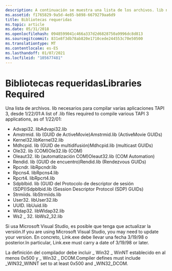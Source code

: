 ```yaml
---
description: A continuación se muestra una lista de los archivos. lib necesarios para compilar varias aplicaciones TAPI 3, desde 1/22/01.
ms.assetid: f1765829-9a5d-4e85-b898-6679279aa6d9
title: Bibliotecas requeridas
ms.topic: article
ms.date: 05/31/2018
ms.openlocfilehash: 0948599041c466a337d2d6828750a9996dc8d813
ms.sourcegitcommit: 831e8f3db78ab820e1710cede244553c70e50500
ms.translationtype: MT
ms.contentlocale: es-ES
ms.lasthandoff: 01/07/2021
ms.locfileid: "105677481"
---
```

# <a name="libraries-required"></a><span data-ttu-id="34878-103">Bibliotecas requeridas</span><span class="sxs-lookup"><span data-stu-id="34878-103">Libraries Required</span></span>

<span data-ttu-id="34878-104">Una lista de archivos. lib necesarios para compilar varias aplicaciones TAPI 3, desde 1/22/01:</span><span class="sxs-lookup"><span data-stu-id="34878-104">A list of .lib files required to compile various TAPI 3 applications, as of 1/22/01:</span></span>

-   <span data-ttu-id="34878-105">Advapi32. lib</span><span class="sxs-lookup"><span data-stu-id="34878-105">Advapi32.lib</span></span>
-   <span data-ttu-id="34878-106">Amstrmid. lib (GUID de ActiveMovie)</span><span class="sxs-lookup"><span data-stu-id="34878-106">Amstrmid.lib (ActiveMovie GUIDs)</span></span>
-   <span data-ttu-id="34878-107">Kernel32.lib</span><span class="sxs-lookup"><span data-stu-id="34878-107">Kernel32.lib</span></span>
-   <span data-ttu-id="34878-108">Mdhcpid. lib (GUID de multidifusión)</span><span class="sxs-lookup"><span data-stu-id="34878-108">Mdhcpid.lib (multicast GUIDs)</span></span>
-   <span data-ttu-id="34878-109">Ole32. lib (COM)</span><span class="sxs-lookup"><span data-stu-id="34878-109">Ole32.lib (COM)</span></span>
-   <span data-ttu-id="34878-110">Oleaut32. lib (automatización COM)</span><span class="sxs-lookup"><span data-stu-id="34878-110">Oleaut32.lib (COM Automation)</span></span>
-   <span data-ttu-id="34878-111">Rendid. lib (GUID de encuentro)</span><span class="sxs-lookup"><span data-stu-id="34878-111">Rendid.lib (Rendezvous GUIDs)</span></span>
-   <span data-ttu-id="34878-112">Rpcndr. lib</span><span class="sxs-lookup"><span data-stu-id="34878-112">Rpcndr.lib</span></span>
-   <span data-ttu-id="34878-113">Rpcns4. lib</span><span class="sxs-lookup"><span data-stu-id="34878-113">Rpcns4.lib</span></span>
-   <span data-ttu-id="34878-114">Rpcrt4. lib</span><span class="sxs-lookup"><span data-stu-id="34878-114">Rpcrt4.lib</span></span>
-   <span data-ttu-id="34878-115">Sdpblbid. lib (GUID del Protocolo de descriptor de sesión (SDP))</span><span class="sxs-lookup"><span data-stu-id="34878-115">Sdpblbid.lib (Session Descriptor Protocol (SDP) GUIDs)</span></span>
-   <span data-ttu-id="34878-116">Strmiids. lib</span><span class="sxs-lookup"><span data-stu-id="34878-116">Strmiids.lib</span></span>
-   <span data-ttu-id="34878-117">User32. lib</span><span class="sxs-lookup"><span data-stu-id="34878-117">User32.lib</span></span>
-   <span data-ttu-id="34878-118">UUID. lib</span><span class="sxs-lookup"><span data-stu-id="34878-118">Uuid.lib</span></span>
-   <span data-ttu-id="34878-119">Wldap32. lib</span><span class="sxs-lookup"><span data-stu-id="34878-119">Wldap32.lib</span></span>
-   <span data-ttu-id="34878-120">Ws2 \_ 32. lib</span><span class="sxs-lookup"><span data-stu-id="34878-120">Ws2\_32.lib</span></span>

<span data-ttu-id="34878-121">Si usa Microsoft Visual Studio, es posible que tenga que actualizar la versión.</span><span class="sxs-lookup"><span data-stu-id="34878-121">If you are using Microsoft Visual Studio, you may need to update your version.</span></span> <span data-ttu-id="34878-122">En concreto, Link.exe debe llevar una fecha 3/19/98 o posterior.</span><span class="sxs-lookup"><span data-stu-id="34878-122">In particular, Link.exe must carry a date of 3/19/98 or later.</span></span>

<span data-ttu-id="34878-123">La definición del compilador debe incluir \_ Win32 \_ WinNT establecido en al menos 0x500 y \_ Win32 \_ DCOM.</span><span class="sxs-lookup"><span data-stu-id="34878-123">Compiler defines must include \_WIN32\_WINNT set to at least 0x500 and \_WIN32\_DCOM.</span></span>

 

 




